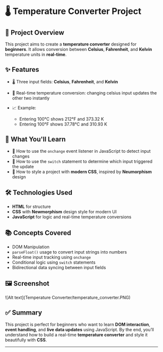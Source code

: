 # 🌡️ Temperature Converter Project

## 📌 Project Overview

This project aims to create a **temperature converter** designed for **beginners**. It allows conversion between **Celsius**, **Fahrenheit**, and **Kelvin** temperature units in **real-time**.

## ✨ Features

* 🌡️ Three input fields: **Celsius**, **Fahrenheit**, and **Kelvin**
* 🔄 Real-time temperature conversion: changing celsius input updates the other two instantly
* 📈 Example:

  * Entering 100°C shows 212°F and 373.32 K
  * Entering 100°F shows 37.78°C and 310.93 K

## 🧠 What You'll Learn

* 📍 How to use the `onchange` event listener in JavaScript to detect input changes
* 📍 How to use the `switch` statement to determine which input triggered the update
* 🎨 How to style a project with **modern CSS**, inspired by **Neumorphism** design

## 🛠️ Technologies Used

* **HTML** for structure
* **CSS** with **Newmorphism** design style for modern UI
* **JavaScript** for logic and real-time temperature conversions

## 📚 Concepts Covered

* DOM Manipulation
* `parseFloat()` usage to convert input strings into numbers
* Real-time input tracking using `onchange`
* Conditional logic using `switch` statements
* Bidirectional data syncing between input fields

## 🖼️ Screenshot

![Alt text](Temperature Converter/temperature_converter.PNG)


## ✅ Summary

This project is perfect for beginners who want to learn **DOM interaction**, **event handling**, and **live data updates** using JavaScript. By the end, you’ll understand how to build a real-time **temperature converter** and style it beautifully with **CSS**.

---

